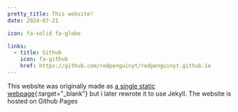 ```yaml
---
pretty_title: This website!
date: 2024-07-21

icon: fa-solid fa-globe

links:
  - title: Github
    icon: fa-github
    href: https://github.com/redpenguinyt/redpenguinyt.github.io
---
```


This website was originally made as [a single static webpage](https://github.com/redpenguinyt/redpenguinyt.github.io/blob/3e65af25f5a449265e9d0733f0f2c9b55cd9834c/index.html){:target="_blank"} but i later rewrote it to use Jekyll. The website is hosted on Github Pages